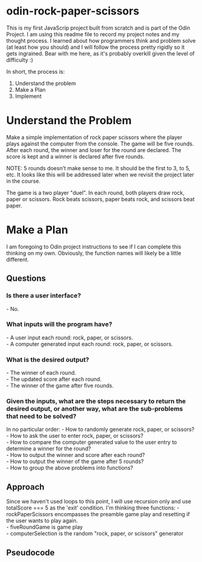 # odin-rock-paper-scissors

<p>This is my first JavaScrip project built from scratch and is part of the Odin Project. I am using this readme file to record my project notes and my thought process. I learned about how programmers think and problem solve (at least how you should) and I will follow the process pretty rigidly so it gets ingrained. Bear with me here, as it's probably overkill given the level of difficulty :)</p>

<p>In short, the process is:
<ol> 
    <li>Understand the problem</li>
    <li>Make a Plan</li>
    <li>Implement</li>
</ol></p>

<h1>Understand the Problem</h1>
<p>Make a simple implementation of rock paper scissors where the player plays against the computer from the console. The game will be five rounds. After each round, the winner and loser for the round are declared. The score is kept and a winner is declared after five rounds.</p>

<p>NOTE: 5 rounds doesn't make sense to me. It should be the first to 3, to 5, etc. It looks like this will be addressed later when we revisit the project later in the course.</p>

<p>The game is a two player "duel". In each round, both players draw rock, paper or scissors. Rock beats scissors, paper beats rock, and scissors beat paper.</p>

<h1>Make a Plan</h1>
I am foregoing to Odin project instructions to see if I can complete this thinking on my own. Obviously, the function names will likely be a little different.
<h2>Questions</h2>
<h3>Is there a user interface?</h3>
- No.
<h3>What inputs will the program have?</h3>
- A user input each round: rock, paper, or scissors. <br>
- A computer generated input each round: rock, paper, or scissors. <br>
<h3>What is the desired output?</h3>
- The winner of each round. <br>
- The updated score after each round.<br>
- The winner of the game after five rounds.<br>
<h3>Given the inputs, what are the steps necessary to return the desired output, or another way, what are the sub-problems that need to be solved?</h3>
In no particular order:
- How to randomly generate rock, paper, or scissors? <br>
- How to ask the user to enter rock, paper, or scissors? <br>
- How to compare the computer generated value to the user entry to determine a winner for the round? <br>
- How to output the winner and score after each round? <br>
- How to output the winner of the game after 5 rounds? <br>
- How to group the above problems into functions?

<h2>Approach</h2>
Since we haven't used loops to this point, I will use recursion only and use totalScore === 5 as the 'exit' condition.
I'm thinking three functions:
- rockPaperScissors encompasses the preamble game play and resetting if the user wants to play again. <br>
- fiveRoundGame is game play <br>
- computerSelection is the random "rock, paper, or scissors" generator

<h2>Pseudocode</h2>





